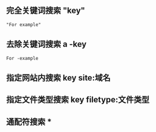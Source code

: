 ## 完全关键词搜索 "key"
`"For example"`

## 去除关键词搜索 a -key
`For -example`

## 指定网站内搜索 key site:域名
## 指定文件类型搜索 key filetype:文件类型
## 通配符搜索 *


